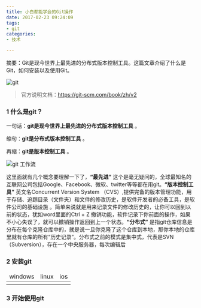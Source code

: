 ```yaml
---
title: 小白都能学会的Git操作
date: 2017-02-23 09:24:09
tags:
- git
categories:
- 技术

---
```


摘要：Git是现今世界上最先进的分布式版本控制工具。这篇文章介绍了什么是Git，如何安装以及使用Git。

![git](http://okbn8yrzu.bkt.clouddn.com/image/git/git_logo.png "git") 

> 官方说明文档：https://git-scm.com/book/zh/v2

### 1 什么是git？

一句话：**git是现今世界上最先进的分布式版本控制工具** 。

缩句：**git是分布式版本控制工具** 。

再缩：**git是版本控制工具** 。

<!-- more -->

![](http://okbn8yrzu.bkt.clouddn.com/image/git/git_workflow.png "git 工作流")

这里面就有几个概念要理解一下了，**“最先进”**  这个是毫无疑问的，全球最知名的互联网公司包括Google、Facebook、微软、twitter等等都在用git。**“版本控制工具”** 英文名Concurrent Version System （CVS）,提供完备的版本管理功能，用于存储、追踪目录（文件夹）和文件的修改历史，是软件开发者的必备工具，是软件公司的基础设施 。简单来说就是用来记录文件的修改历史的，让你可以回到以前的状态，犹如word里面的Ctrl + Z 撤销功能，软件记录下你前面的操作，如果不小心失误了，就可以撤销操作返回到上一个状态。**“分布式”** 是指git仓库信息是分布在每个克隆仓库中的，就是说一旦你克隆了这个仓库到本地，那你本地的仓库里就有仓库的所有“历史记录”。分布式之前的模式是集中式，代表是SVN（Subversion），存在一个中央服务器，每次编辑后



### 2 安装git

<table>

<thead>

<td>windows</td><td>linux</td><td>ios</td>

</thead>

<tr>

<td></td><td></td><td></td>

</tr>

</table>

### 3 开始使用git


